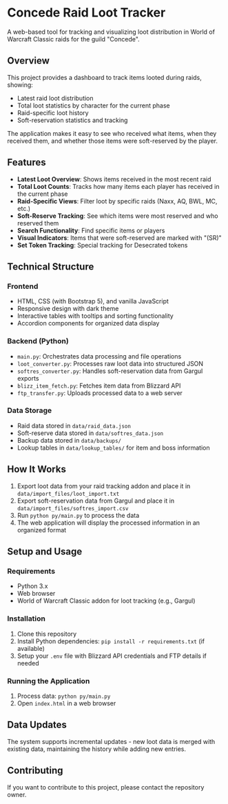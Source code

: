 # Concede Raid Loot Tracker

A web-based tool for tracking and visualizing loot distribution in World of Warcraft Classic raids for the guild "Concede".

## Overview

This project provides a dashboard to track items looted during raids, showing:
- Latest raid loot distribution
- Total loot statistics by character for the current phase
- Raid-specific loot history
- Soft-reservation statistics and tracking

The application makes it easy to see who received what items, when they received them, and whether those items were soft-reserved by the player.

## Features

- **Latest Loot Overview**: Shows items received in the most recent raid
- **Total Loot Counts**: Tracks how many items each player has received in the current phase
- **Raid-Specific Views**: Filter loot by specific raids (Naxx, AQ, BWL, MC, etc.)
- **Soft-Reserve Tracking**: See which items were most reserved and who reserved them
- **Search Functionality**: Find specific items or players
- **Visual Indicators**: Items that were soft-reserved are marked with "(SR)"
- **Set Token Tracking**: Special tracking for Desecrated tokens

## Technical Structure

### Frontend
- HTML, CSS (with Bootstrap 5), and vanilla JavaScript
- Responsive design with dark theme
- Interactive tables with tooltips and sorting functionality
- Accordion components for organized data display

### Backend (Python)
- `main.py`: Orchestrates data processing and file operations
- `loot_converter.py`: Processes raw loot data into structured JSON
- `softres_converter.py`: Handles soft-reservation data from Gargul exports
- `blizz_item_fetch.py`: Fetches item data from Blizzard API
- `ftp_transfer.py`: Uploads processed data to a web server

### Data Storage
- Raid data stored in `data/raid_data.json`
- Soft-reserve data stored in `data/softres_data.json`
- Backup data stored in `data/backups/`
- Lookup tables in `data/lookup_tables/` for item and boss information

## How It Works

1. Export loot data from your raid tracking addon and place it in `data/import_files/loot_import.txt`
2. Export soft-reservation data from Gargul and place it in `data/import_files/softres_import.csv`
3. Run `python py/main.py` to process the data
4. The web application will display the processed information in an organized format

## Setup and Usage

### Requirements
- Python 3.x
- Web browser
- World of Warcraft Classic addon for loot tracking (e.g., Gargul)

### Installation
1. Clone this repository
2. Install Python dependencies: `pip install -r requirements.txt` (if available)
3. Setup your `.env` file with Blizzard API credentials and FTP details if needed

### Running the Application
1. Process data: `python py/main.py`
2. Open `index.html` in a web browser

## Data Updates

The system supports incremental updates - new loot data is merged with existing data, maintaining the history while adding new entries.

## Contributing

If you want to contribute to this project, please contact the repository owner.